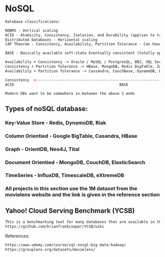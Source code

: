 # NoSQL

```xml
Database classifications: 

RDBMS - Vertical scaling 
ACID - Atomicity, Consistency, Isolation, and Durability (applies to transaction)
Distributed Databases - Horizontal scaling 
CAP Theorem - Consistency, Availability, Partition Tolerance - Can have only 2 at a time

BASE - Basically available soft-state Eventually consistent (totally opposite to ACID) 

Availability + Consistency -> Oracle / MySQL / PostgresQL, DB2, SQL Server etc 
Consistency + Partition Tolerance -> HBase, MongoDB, Redis BigTable, ZooKeeper etc 
Availability + Partition Tolerance -> Cassandra, CouchBase, DynamoDB, DNS Server etc 

Consistency  <---------------------------------------------------------------------------------------> Availability
ACID												BASE

Modern DBs want to be somewhere in-between the above 2 ends 
```

## Types of noSQL database: 
### Key-Value Store - Redis, DynamoDB, Riak
### Column Orientied - Google BigTable, Casandra, HBase
### Graph - OrientDB, Neo4J, Tital
### Document Orientied - MongoDB, CouchDB, ElasticSearch
### TimeSeries - InfluxDB, TimescaleDB, eXtremeDB 


### All projects in this section use the 1M dataset from the movielens website and the link is given in the reference section 

 
## Yahoo! Cloud Serving Benchmark (YCSB) 
```xml
This is a benchmarking tool for many databases that are available in the market today 
https://github.com/brianfrankcooper/YCSB/wiki 

```

References:
```xml
https://www.udemy.com/course/sql-nosql-big-data-hadoop/ 
https://grouplens.org/datasets/movielens/
```